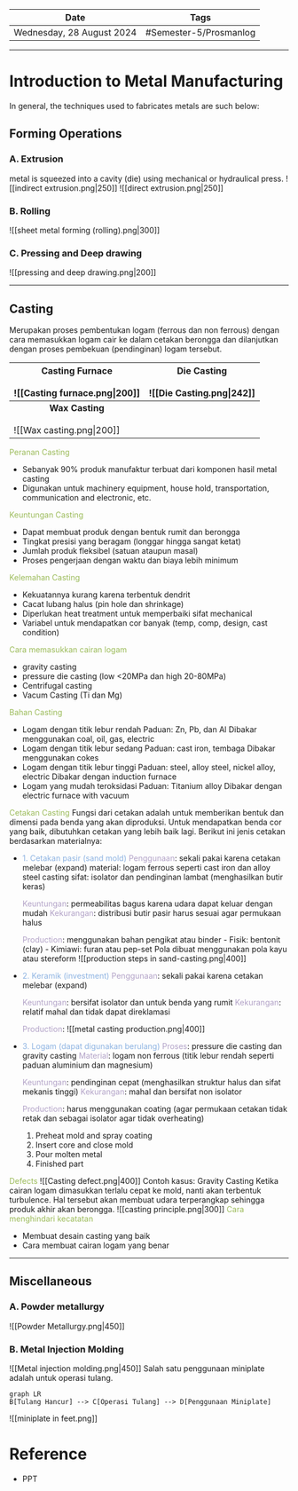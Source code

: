| Date                      | Tags                   |
| ------------------------- | ---------------------- |
| Wednesday, 28 August 2024 | #Semester-5/Prosmanlog |

---
# Introduction to Metal Manufacturing</font>
In general, the techniques used to fabricates metals are such below:

## Forming Operations
### A. Extrusion
metal is squeezed into a cavity (die) using mechanical or hydraulical press. 
![[indirect extrusion.png|250]] 
![[direct extrusion.png|250]]

### B. Rolling 
![[sheet metal forming (rolling).png|300]]
### C. Pressing and Deep drawing
![[pressing and deep drawing.png|200]]

---
## Casting
Merupakan proses pembentukan logam (ferrous dan non ferrous) dengan cara memasukkan logam cair ke dalam cetakan berongga dan dilanjutkan dengan proses pembekuan (pendinginan) logam tersebut. 

| <center>Casting Furnace</center><br>![[Casting furnace.png\|200]] | <center>Die Casting</center><br>![[Die Casting.png\|242]] |
| ----------------------------------------------------------------- | --------------------------------------------------------- |
| <b><center>Wax Casting</center></b><br>![[Wax casting.png\|200]]  |                                                           |

<font color="#9bbb59">Peranan Casting</font>
- Sebanyak 90% produk manufaktur terbuat dari komponen hasil metal casting
- Digunakan untuk machinery equipment, house hold, transportation, communication and electronic, etc.

<font color="#9bbb59">Keuntungan Casting</font>
- Dapat membuat produk dengan bentuk rumit dan berongga
- Tingkat presisi yang beragam (longgar hingga sangat ketat)
- Jumlah produk fleksibel (satuan ataupun masal)
- Proses pengerjaan dengan waktu dan biaya lebih minimum

<font color="#9bbb59">Kelemahan Casting </font>
- Kekuatannya kurang karena terbentuk dendrit
- Cacat lubang halus (pin hole dan shrinkage)
- Diperlukan heat treatment untuk memperbaiki sifat mechanical
- Variabel untuk mendapatkan cor banyak (temp, comp, design, cast condition)

<font color="#9bbb59">Cara memasukkan cairan logam</font>
- gravity casting
- pressure die casting (low <20MPa dan high 20-80MPa)
- Centrifugal casting
- Vacum Casting (Ti dan Mg)

<font color="#9bbb59">Bahan Casting</font>
- Logam dengan titik lebur rendah
	Paduan: Zn, Pb, dan Al
	Dibakar menggunakan coal, oil, gas, electric
- Logam dengan titik lebur sedang
	Paduan: cast iron, tembaga
	Dibakar menggunakan cokes
- Logam dengan titik lebur tinggi
	Paduan: steel, alloy steel, nickel alloy, electric
	Dibakar dengan induction furnace
- Logam yang mudah teroksidasi
	Paduan: Titanium alloy
	Dibakar dengan electric furnace with vacuum

<font color="#9bbb59">Cetakan Casting</font>
Fungsi dari cetakan adalah untuk memberikan bentuk dan dimensi pada benda yang akan diproduksi. Untuk mendapatkan benda cor yang baik, dibutuhkan cetakan yang lebih baik lagi. Berikut ini jenis cetakan berdasarkan materialnya:
- <font color="#8db3e2">1. Cetakan pasir (sand mold)</font>
	<font color="#b2a2c7">Penggunaan</font>: sekali pakai karena cetakan melebar (expand)
	material: logam ferrous seperti cast iron dan alloy steel casting
	sifat: isolator dan pendinginan lambat (menghasilkan butir keras)
	
	<font color="#b2a2c7">Keuntungan</font>: permeabilitas bagus karena udara dapat keluar dengan mudah
	<font color="#b2a2c7">Kekurangan</font>: distribusi butir pasir harus sesuai agar permukaan halus
	
	<font color="#b2a2c7">Production</font>: menggunakan bahan pengikat atau binder
		- Fisik: bentonit (clay)
		- Kimiawi: furan atau pep-set
		Pola dibuat menggunakan pola kayu atau stereform
		![[production steps in sand-casting.png|400]]
		
- <font color="#8db3e2">2. Keramik (investment)</font>
	<font color="#b2a2c7">Penggunaan</font>: sekali pakai karena cetakan melebar (expand)
	
	<font color="#b2a2c7">Keuntungan</font>: bersifat isolator dan untuk benda yang rumit
	<font color="#b2a2c7">Kekurangan</font>: relatif mahal dan tidak dapat direklamasi

	<font color="#b2a2c7">Production</font>: 		![[metal casting production.png|400]]
	
- <font color="#8db3e2">3. Logam (dapat digunakan berulang)</font>
	<font color="#b2a2c7">Proses</font>: pressure die casting dan gravity casting
	<font color="#b2a2c7">Material</font>: logam non ferrous (titik lebur rendah seperti paduan aluminium dan magnesium)
	
	<font color="#b2a2c7">Keuntungan</font>: pendinginan cepat (menghasilkan struktur halus dan sifat mekanis tinggi)
	<font color="#b2a2c7">Kekurangan</font>: mahal dan bersifat non isolator

	<font color="#b2a2c7">Production</font>: harus menggunakan coating (agar permukaan cetakan tidak retak dan sebagai isolator agar tidak overheating)
	1. Preheat mold and spray coating
	2. Insert core and close mold
	3. Pour molten metal
	4. Finished part

<font color="#9bbb59">Defects</font>
![[Casting defect.png|400]]
Contoh kasus: Gravity Casting
Ketika cairan logam dimasukkan terlalu cepat ke mold, nanti akan terbentuk turbulence. Hal tersebut akan membuat udara terperangkap sehingga produk akhir akan berongga.
![[casting principle.png|300]]
<font color="#9bbb59">Cara menghindari kecatatan</font>
- Membuat desain casting yang baik
- Cara membuat cairan logam yang benar

---
## Miscellaneous
### A. Powder metallurgy
![[Powder Metallurgy.png|450]]

### B. Metal Injection Molding
![[Metal injection molding.png|450]]
Salah satu penggunaan miniplate adalah untuk operasi tulang.
```mermaid 
graph LR
B[Tulang Hancur] --> C[Operasi Tulang] --> D[Penggunaan Miniplate]
```
![[miniplate in feet.png]]


# Reference
- PPT
